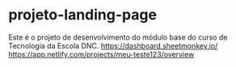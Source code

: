 # projeto-landing-page 
Este é o projeto de desenvolvimento do módulo base do curso de Tecnologia da Escola DNC.
https://dashboard.sheetmonkey.io/
https://app.netlify.com/projects/meu-teste123/overview
